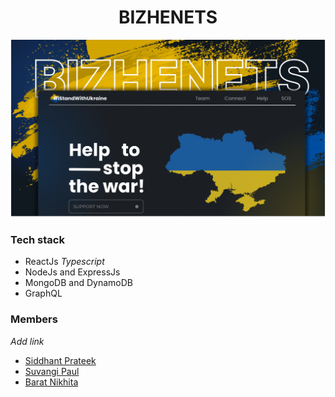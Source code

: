 <h1 align="center">BIZHENETS</h1>

![](./assets/preview.png)

### Tech stack

- ReactJs *Typescript*
- NodeJs and ExpressJs
- MongoDB and DynamoDB
- GraphQL


### Members 

*Add link*

- [Siddhant Prateek]()
- [Suvangi Paul]()
- [Barat Nikhita]()
